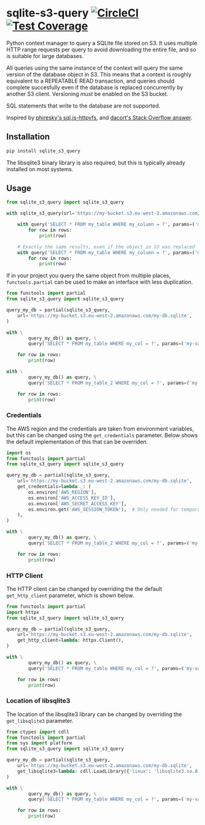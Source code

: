 # sqlite-s3-query [![CircleCI](https://circleci.com/gh/michalc/sqlite-s3-query.svg?style=shield)](https://circleci.com/gh/michalc/sqlite-s3-query) [![Test Coverage](https://api.codeclimate.com/v1/badges/8e6c25c35521d6b338fa/test_coverage)](https://codeclimate.com/github/michalc/sqlite-s3-query/test_coverage)


Python context manager to query a SQLite file stored on S3. It uses multiple HTTP range requests per query to avoid downloading the entire file, and so is suitable for large databases.

All queries using the same instance of the context will query the same version of the database object in S3. This means that a context is roughly equivalent to a REPEATABLE READ transaction, and queries should complete succesfully even if the database is replaced concurrently by another S3 client. Versioning _must_ be enabled on the S3 bucket.

SQL statements that write to the database are not supported.

Inspired by [phiresky's sql.js-httpvfs](https://github.com/phiresky/sql.js-httpvfs), and [dacort's Stack Overflow answer](https://stackoverflow.com/a/59434097/1319998).


## Installation

```bash
pip install sqlite_s3_query
```

The libsqlite3 binary library is also required, but this is typically already installed on most systems.


## Usage

```python
from sqlite_s3_query import sqlite_s3_query

with sqlite_s3_query(url='https://my-bucket.s3.eu-west-2.amazonaws.com/my-db.sqlite') as query:

    with query('SELECT * FROM my_table WHERE my_column = ?', params=('my-value',)) as (columns, rows):
        for row in rows:
            print(row)

    # Exactly the same results, even if the object in S3 was replaced
    with query('SELECT * FROM my_table WHERE my_column = ?', params=('my-value',)) as (columns, rows):
        for row in rows:
            print(row)
```

If in your project you query the same object from multiple places, `functools.partial` can be used to make an interface with less duplication.

```python
from functools import partial
from sqlite_s3_query import sqlite_s3_query

query_my_db = partial(sqlite_s3_query,
    url='https://my-bucket.s3.eu-west-2.amazonaws.com/my-db.sqlite',
)

with \
        query_my_db() as query, \
        query('SELECT * FROM my_table WHERE my_col = ?', params=('my-value',)) as (columns, rows):

    for row in rows:
        print(row)

with \
        query_my_db() as query, \
        query('SELECT * FROM my_table_2 WHERE my_col = ?', params=('my-value',)) as (columns, rows):

    for row in rows:
        print(row)
```

### Credentials

The AWS region and the credentials are taken from environment variables, but this can be changed using the `get_credentials` parameter. Below shows the default implementation of this that can be overriden.

```python
import os
from functools import partial
from sqlite_s3_query import sqlite_s3_query

query_my_db = partial(sqlite_s3_query,
    url='https://my-bucket.s3.eu-west-2.amazonaws.com/my-db.sqlite',
    get_credentials=lambda _: (
        os.environ['AWS_REGION'],
        os.environ['AWS_ACCESS_KEY_ID'],
        os.environ['AWS_SECRET_ACCESS_KEY'],
        os.environ.get('AWS_SESSION_TOKEN'),  # Only needed for temporary credentials
    ),
)

with \
        query_my_db() as query, \
        query('SELECT * FROM my_table_2 WHERE my_col = ?', params=('my-value',)) as (columns, rows):

    for row in rows:
        print(row)
```

### HTTP Client

The HTTP client can be changed by overriding the the default `get_http_client` parameter, which is shown below.

```python
from functools import partial
import httpx
from sqlite_s3_query import sqlite_s3_query

query_my_db = partial(sqlite_s3_query,
    url='https://my-bucket.s3.eu-west-2.amazonaws.com/my-db.sqlite',
    get_http_client=lambda: httpx.Client(),
)

with \
        query_my_db() as query, \
        query('SELECT * FROM my_table WHERE my_col = ?', params=('my-value',)) as (columns, rows):

    for row in rows:
        print(row)
```

### Location of libsqlite3

The location of the libsqlite3 library can be changed by overriding the `get_libsqlite3` parameter.

```python
from ctypes import cdll
from functools import partial
from sys import platform
from sqlite_s3_query import sqlite_s3_query

query_my_db = partial(sqlite_s3_query,
    url='https://my-bucket.s3.eu-west-2.amazonaws.com/my-db.sqlite',
    get_libsqlite3=lambda: cdll.LoadLibrary({'linux': 'libsqlite3.so.0', 'darwin': 'libsqlite3.dylib'}[platform])
)

with \
        query_my_db() as query, \
        query('SELECT * FROM my_table WHERE my_col = ?', params=('my-value',)) as (columns, rows):

    for row in rows:
        print(row)
```
